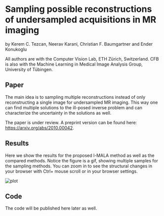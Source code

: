 # Sampling possible reconstructions of undersampled acquisitions in MR imaging
by Kerem C. Tezcan, Neerav Karani, Christian F. Baumgartner and Ender Konukoglu

All authors are with the Computer Vision Lab, ETH Zürich, Switzerland. CFB is also with the Machine Learning in Medical Image Analysis Group, University of Tübingen.

## Paper
The main idea is to sampling multiple reconstructions instead of only reconstructing a single image for undersampled MR imaging. This way one can find multiple solutions to the ill-posed inverse problem and can characterize the uncertainty in the solutions as well.


The paper is under review. A preprint version can be found here: https://arxiv.org/abs/2010.00042.


## Results
Here we show the results for the proposed l-MALA method as well as the compared methods. Notice the figure is a gif, showing multiple samples for the sampling methods. You can zoom in to see the structural changes in your browser with Ctrl+ mouse scroll or in your browser settings.

![plot](./gifs/gif_vol4_usfact5_kspns0.gif)

## Code
The code will be published here later as well.
